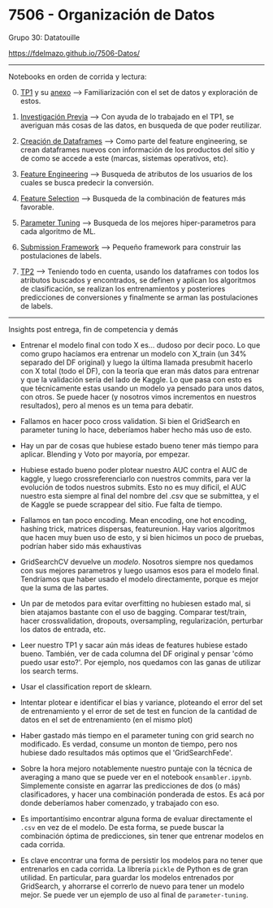 # 7506 - Organización de Datos

Grupo 30: Datatouille

https://fdelmazo.github.io/7506-Datos/

---

Notebooks en orden de corrida y lectura:

0. [TP1](../TP1/TP1.ipynb) y su [anexo](../TP1/anexo.ipynb) --> Familiarización con el set de datos y exploración de estos.

1. [Investigación Previa](investigacion.ipynb) --> Con ayuda de lo trabajado en el TP1, se averiguan más cosas de las datos, en busqueda de que poder reutilizar.

2. [Creación de Dataframes](new_dataframes.ipynb) --> Como parte del feature engineering, se crean dataframes nuevos con información de los productos del sitio y de como se accede a este (marcas, sistemas operativos, etc).

3. [Feature Engineering](feature_engineering.html) --> Busqueda de atributos de los usuarios de los cuales se busca predecir la conversión.

4. [Feature Selection](feature_selection.ipynb) --> Busqueda de la combinación de features más favorable.

5. [Parameter Tuning](parameter_tuning.ipynb) --> Busqueda de los mejores hiper-parametros para cada algoritmo de ML.

6. [Submission Framework](submission_framework.ipynb) --> Pequeño framework para construir las postulaciones de labels. 

7. [TP2](TP2.ipynb) --> Teniendo todo en cuenta, usando los dataframes con todos los atributos buscados y encontrados, se definen y aplican los algoritmos de clasificación, se realizan los entrenamientos y posteriores predicciones de conversiones y finalmente se arman las postulaciones de labels.

---

Insights post entrega, fin de competencia y demás

- Entrenar el modelo final con todo X es... dudoso por decir poco. Lo que como grupo hacíamos era entrenar un modelo con X_train (un 34% separado del DF original) y luego la última llamada presubmit hacerlo con X total (todo el DF), con la teoría que eran más datos para entrenar y que la validación sería del lado de Kaggle. Lo que pasa con esto es que técnicamente estas usando un modelo ya pensado para unos datos, con otros. Se puede hacer (y nosotros vimos incrementos en nuestros resultados), pero al menos es un tema para debatir.

- Fallamos en hacer poco cross validation. Si bien el GridSearch en parameter tuning lo hace, deberíamos haber hecho más uso de esto.

- Hay un par de cosas que hubiese estado bueno tener más tiempo para aplicar. Blending y Voto por mayoría, por empezar.

- Hubiese estado bueno poder plotear nuestro AUC contra el AUC de kaggle, y luego crossreferenciarlo con nuestros commits, para ver la evolución de todos nuestros submits. Esto no es muy dificil, el AUC nuestro esta siempre al final del nombre del .csv que se submittea, y el de Kaggle se puede scrappear del sitio. Fue falta de tiempo.

- Fallamos en tan poco encoding. Mean encoding, one hot encoding, hashing trick, matrices dispersas, featureunion. Hay varios algoritmos que hacen muy buen uso de esto, y si bien hicimos un poco de pruebas, podrían haber sido más exhaustivas

- GridSearchCV devuelve un *modelo*. Nosotros siempre nos quedamos con sus mejores parametros y luego usamos esos para el modelo final. Tendríamos que haber usado el modelo directamente, porque es mejor que la suma de las partes.

- Un par de metodos para evitar overfitting no hubiesen estado mal, si bien atajamos bastante con el uso de bagging. Comparar test/train, hacer crossvalidation, dropouts, oversampling, regularización, perturbar los datos de entrada, etc.

- Leer nuestro TP1 y sacar aún más ideas de features hubiese estado bueno. También, ver de cada columna del DF original y pensar 'cómo puedo usar esto?'. Por ejemplo, nos quedamos con las ganas de utilizar los search terms.

- Usar el classification report de sklearn.

- Intentar plotear e identificar el bias y variance, ploteando el error del set de entrenamiento y el error de set de test en funcion de la cantidad de datos en el set de entrenamiento (en el mismo plot)

- Haber gastado más tiempo en el parameter tuning con grid search no modificado. Es verdad, consume un monton de tiempo, pero nos hubiese dado resultados más optimos que el 'GridSearchFede'.

- Sobre la hora mejoro notablemente nuestro puntaje con la técnica de averaging a mano que se puede ver en el notebook `ensambler.ipynb`. Simplemente consiste en agarrar las predicciones de dos (o más) clasificadores, y hacer una combinación ponderada de estos. Es acá por donde deberíamos haber comenzado, y trabajado con eso. 

- Es importantísimo encontrar alguna forma de evaluar directamente el `.csv` en vez de el modelo. De esta forma, se puede buscar la combinación óptima de predicciones, sin tener que entrenar modelos en cada corrida.

- Es clave encontrar una forma de persistir los modelos para no tener que entrenarlos en cada corrida. La librería `pickle` de Python es de gran utilidad. En particular, para guardar los modelos entrenados por GridSearch, y ahorrarse el correrlo de nuevo para tener un modelo mejor. Se puede ver un ejemplo de uso al final de `parameter-tuning`.